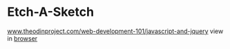 # Etch-A-Sketch
www.theodinproject.com/web-development-101/javascript-and-jquery
view in <a href="http://htmlpreview.github.io/?https://github.com/jonashermann/blob/master/Etch-A-Sketch/etch-a-sketch.html">browser</a>